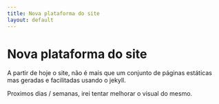 ```yaml
---
title: Nova plataforma do site
layout: default
---
```


# Nova plataforma do site
A partir de hoje o site, não é mais que um conjunto de páginas estáticas mas geradas e facilitadas usando o jekyll.

Proximos dias / semanas, irei tentar melhorar o visual do mesmo.
